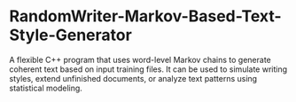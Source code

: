 # RandomWriter-Markov-Based-Text-Style-Generator
A flexible C++ program that uses word-level Markov chains to generate coherent text based on input training files. It can be used to simulate writing styles, extend unfinished documents, or analyze text patterns using statistical modeling.

